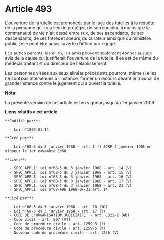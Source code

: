 # Article 493

L'ouverture de la tutelle est prononcée par le juge des tutelles à la requête de la personne qu'il y a lieu de protéger, de
son conjoint, à moins que la communauté de vie n'ait cessé entre eux, de ses ascendants, de ses descendants, de ses frères et
soeurs, du curateur ainsi que du ministère public ; elle peut être aussi ouverte d'office par le juge.

Les autres parents, les alliés, les amis peuvent seulement donner au juge avis de la cause qui justifierait l'ouverture de la
tutelle. Il en est de même du médecin traitant et du directeur de l'établissement.

Les personnes visées aux deux alinéas précédents pourront, même si elles ne sont pas intervenues à l'instance, former un
recours devant le tribunal de grande instance contre le jugement qui a ouvert la tutelle.

**Nota:**

La présente version de cet article est en vigueur jusqu'au 1er janvier 2009.

**Liens relatifs à cet article**

	**Codifié par**:

	  - Loi n°1803-03-14

	**Créé par**:

	  - Loi n°68-5 du 3 janvier 1968 - art. 1 () JORF 4 janvier 1968 en vigueur le 1er novembre 1968

	**Liens**:

	  - SPEC_APPLI: Loi n°68-5 du 3 janvier 1968 - art. 14 (V)
	  - SPEC_APPLI: Loi n°68-5 du 3 janvier 1968 - art. 15 (V)
	  - SPEC_APPLI: Loi n°68-5 du 3 janvier 1968 - art. 16 (V)
	  - SPEC_APPLI: Loi n°68-5 du 3 janvier 1968 - art. 17 (V)
	  - SPEC_APPLI: Loi n°68-5 du 3 janvier 1968 - art. 21 (V)
	  - SPEC_APPLI: Loi n°68-696 1968-07-31 art. 14

	**Cité par**:

	  - Loi n°68-5 du 3 janvier 1968 - art. 10 (VD)
	  - Loi n°68-5 du 3 janvier 1968 - art. 17 (V)
	  - CODE DE L'ORGANISATION JUDICIAIRE. - art. L322-2 (Ab)
	  - Code civil - art. 507 (VT)
	  - Code de procédure civile - art. 1259-3 (V)
	  - Code de procédure civile - art. 1259-5 (V)
	  - Nouveau code de procédure civile - art. 1256 (V)
